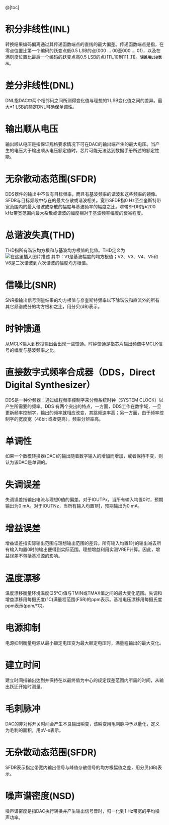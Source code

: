 @[toc]

# 积分非线性(INL)
转换结果编码偏离通过其传递函数端点的直线的最大偏差。传递函数端点是指，在零点位置比第一个编码的跃变点低0.5 LSB的点(000 … 00至000 … 01)，以及在满刻度位置比最后一个编码的跃变点高0.5 LSB的点(111..10到111..11)。**`误差用LSB表示`**。
# 差分非线性(DNL)
DNL指DAC中两个相邻码之间所测得变化值与理想的1 LSB变化值之间的差异。最大±1 LSB的额定DNL可确保单调性。
# 输出顺从电压
输出顺从电压是指保证规格要求情况下可在DAC的输出端产生的最大电压。当产生的电压大于输出顺从电压额定值时，芯片可能无法达到数据手册所述的额定性能。
# 无杂散动态范围(SFDR)
DDS器件的输出中不仅有目标频率，而且有基波频率的谐波和这些频率的镜像。SFDR与目标频段中存在的最大杂散或谐波相关。宽带SFDR指0 Hz至奈奎斯特带宽范围内的最大谐波或杂散的幅度与基波频率的幅度之比。窄带SFDR指±200 kHz带宽范围内最大杂散或谐波的幅度相对于基波频率幅度的衰减程度。
# 总谐波失真(THD)
THD指所有谐波均方根和与基波均方根值的比值。THD定义为
![在这里插入图片描述](https://img-blog.csdnimg.cn/f1ccf28ecf0d44bf906f4f032256b99f.png)
其中：V1是基波幅度的均方根值；V2、V3、V4、V5和V6是二次谐波到六次谐波的幅度均方根值。
# 信噪比(SNR)
SNR指输出信号测量结果的均方根值与奈奎斯特频率以下除谐波和直流外的所有其它频谱成分的均方根和之比，用分贝(dB)表示。
# 时钟馈通
从MCLK输入到模拟输出会出现一些馈通。时钟馈通是指芯片输出频谱中MCLK信号的幅度与基波频率之比。
# 直接数字式频率合成器（DDS，Direct Digital Synthesizer）
DDS是一种分频器：通过编程频率控制字来分频系统时钟（SYSTEM CLOCK）以产生所需要的频率。DDS 有两个突出的特点，一方面，DDS工作在数字域，一旦更新频率控制字，输出的频率就相应改变，其跳频速率高；另一方面，由于频率控制字的宽度宽（48bit 或者更高），频率分辨率高。

# 单调性
如果一个数模转换器(DAC)的输出随着数字输入的增加而增加，或者保持不变，则认为该DAC是单调的。
# 失调误差
失调误差指输出电流与理想0值的偏差。对于IOUTPx，当所有输入均置0时，预期输出为0 mA。对于IOUTNz，当所有输入均置1时，预期输出为0 mA。
# 增益误差
增益误差指实际输出范围与理想输出范围的差异。所有输入均置1时的输出减去所有输入均置0时的输出便得到实际范围。理想增益利用实测VREF计算。因此，增益误差不包括基准源的影响。

# 温度漂移
温度漂移衡量环境温度(25°C)值与TMIN或TMAX值之间的最大变化范围。失调和增益漂移用每摄氏度(°C)满量程范围(FSR)的ppm表示。基准电压漂移用每摄氏度ppm表示(ppm/°C)。
# 电源抑制
电源抑制衡量电源从最小额定电压变为最大额定电压时，满量程输出的最大变化。
# 建立时间
建立时间指输出达到并保持在以最终值为中心的规定误差范围内所需的时间，从输出跃迁开始时测量。
# 毛刺脉冲
DAC的非对称开关时间会产生不良输出瞬变，该瞬变用毛刺脉冲予以量化，定义为毛刺的面积，用pV-s表示。
# 无杂散动态范围(SFDR)
SFDR表示指定带宽内输出信号与峰值杂散信号的均方根幅值之差，用分贝(dB)表示。
# 噪声谱密度(NSD)
噪声谱密度是指DAC执行转换并产生输出信号音时，归一化到1 Hz带宽的平均噪声功率。
